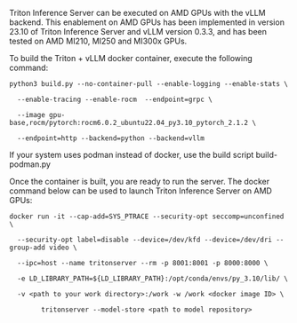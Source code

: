 Triton Inference Server can be executed on AMD GPUs with the vLLM backend. This enablement on AMD GPUs has been implemented in version 23.10 of Triton Inference Server and vLLM version 0.3.3, and has been tested on AMD MI210, MI250 and MI300x GPUs.

To build the Triton + vLLM docker container, execute the following command:

```
python3 build.py --no-container-pull --enable-logging --enable-stats \

  --enable-tracing --enable-rocm  --endpoint=grpc \

  --image gpu-base,rocm/pytorch:rocm6.0.2_ubuntu22.04_py3.10_pytorch_2.1.2 \

  --endpoint=http --backend=python --backend=vllm
```

If your system uses podman instead of docker, use the build script build-podman.py

Once the container is built, you are ready to run the server. The docker command below can be used to launch Triton Inference Server on AMD GPUs:

```
docker run -it --cap-add=SYS_PTRACE --security-opt seccomp=unconfined \

  --security-opt label=disable --device=/dev/kfd --device=/dev/dri --group-add video \

  --ipc=host --name tritonserver --rm -p 8001:8001 -p 8000:8000 \

  -e LD_LIBRARY_PATH=${LD_LIBRARY_PATH}:/opt/conda/envs/py_3.10/lib/ \

  -v <path to your work directory>:/work -w /work <docker image ID> \

        tritonserver --model-store <path to model repository>
```

